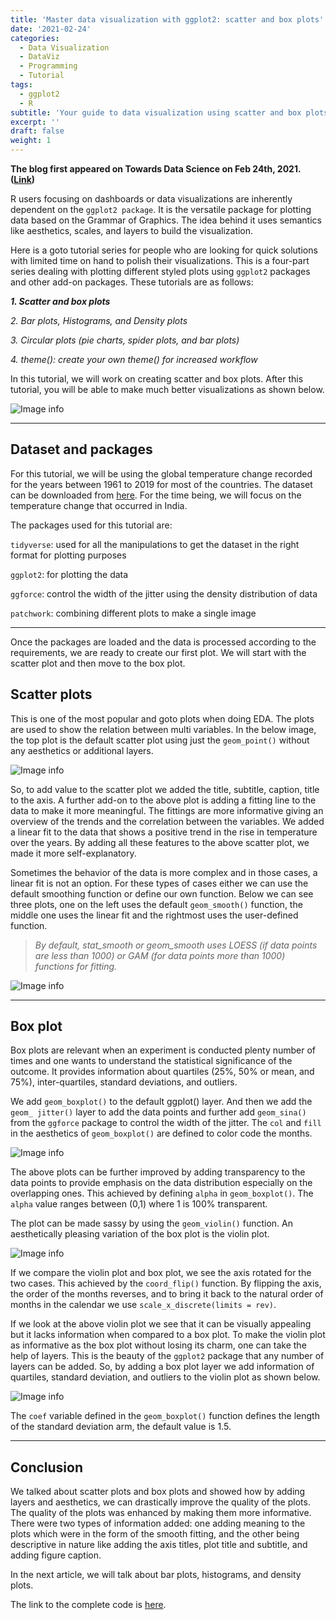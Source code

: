 ```yaml
---
title: 'Master data visualization with ggplot2: scatter and box plots'
date: '2021-02-24'
categories:
  - Data Visualization
  - DataViz
  - Programming
  - Tutorial
tags:
  - ggplot2
  - R
subtitle: 'Your guide to data visualization using scatter and box plots with ggplot2 package in R'
excerpt: ''
draft: false
weight: 1
---
```

**The blog first appeared on Towards Data Science on Feb 24th, 2021. ([Link](https://towardsdatascience.com/master-data-visualization-with-ggplot2-scatter-and-box-plots-2f0c14cf2b26?sk=d68131a2be91f5b698d9b1652f244bc6))**

R users focusing on dashboards or data visualizations are inherently dependent on the `ggplot2 package`. It is the versatile package for plotting data based on the Grammar of Graphics. The idea behind it uses semantics like aesthetics, scales, and layers to build the visualization.

Here is a goto tutorial series for people who are looking for quick solutions with limited time on hand to polish their visualizations. This is a four-part series dealing with plotting different styled plots using `ggplot2` packages and other add-on packages. These tutorials are as follows:

**_1. Scatter and box plots_**

_2. Bar plots, Histograms, and Density plots_

_3. Circular plots (pie charts, spider plots, and bar plots)_

_4. theme(): create your own theme() for increased workflow_

In this tutorial, we will work on creating scatter and box plots. After this tutorial, you will be able to make much better visualizations as shown below.

![Image info](./Snapseed.jpg)

----

## Dataset and packages

For this tutorial, we will be using the global temperature change recorded for the years between 1961 to 2019 for most of the countries. The dataset can be downloaded from [here](https://www.kaggle.com/sevgisarac/temperature-change). For the time being, we will focus on the temperature change that occurred in India.

<script src="https://gist.github.com/amalasi2418/e029517efca004953187d8a6e38b388c.js"></script>

The packages used for this tutorial are:

`tidyverse`: used for all the manipulations to get the dataset in the right format for plotting purposes

`ggplot2`: for plotting the data

`ggforce`: control the width of the jitter using the density distribution of data

`patchwork`: combining different plots to make a single image

----

Once the packages are loaded and the data is processed according to the requirements, we are ready to create our first plot. We will start with the scatter plot and then move to the box plot.

## Scatter plots

This is one of the most popular and goto plots when doing EDA. The plots are used to show the relation between multi variables. In the below image, the top plot is the default scatter plot using just the `geom_point()` without any aesthetics or additional layers.

<script src="https://gist.github.com/amalasi2418/218ad4715642c177f61530f26de083e0.js"></script>

![Image info](./plot1.jpg)

So, to add value to the scatter plot we added the title, subtitle, caption, title to the axis. A further add-on to the above plot is adding a fitting line to the data to make it more meaningful. The fittings are more informative giving an overview of the trends and the correlation between the variables. We added a linear fit to the data that shows a positive trend in the rise in temperature over the years. By adding all these features to the above scatter plot, we made it more self-explanatory.

Sometimes the behavior of the data is more complex and in those cases, a linear fit is not an option. For these types of cases either we can use the default smoothing function or define our own function.
Below we can see three plots, one on the left uses the default `geom_smooth()` function, the middle one uses the linear fit and the rightmost uses the user-defined function.

> _By default, stat_smooth or geom_smooth uses LOESS (if data points are less than 1000) or GAM (for data points more than 1000) functions for fitting._

<script src="https://gist.github.com/amalasi2418/5560c2bdf4c6a1f2c145f8f3d2267c70.js"></script>

![Image info](./plot2.jpg)

----

## Box plot

Box plots are relevant when an experiment is conducted plenty number of times and one wants to understand the statistical significance of the outcome. It provides information about quartiles (25%, 50% or mean, and 75%), inter-quartiles, standard deviations, and outliers.

We add `geom_boxplot()` to the default ggplot() layer. And then we add the `geom_ jitter()` layer to add the data points and further add `geom_sina()` from the `ggforce` package to control the width of the jitter. The `col` and `fill` in the aesthetics of `geom_boxplot()` are defined to color code the months.

<script src="https://gist.github.com/amalasi2418/219eab9437f9bf7160680dd1992346fc.js"></script>

![Image info](./plot3.jpg)

The above plots can be further improved by adding transparency to the data points to provide emphasis on the data distribution especially on the overlapping ones. This achieved by defining `alpha` in `geom_boxplot()`. The `alpha` value ranges between (0,1) where 1 is 100% transparent.

The plot can be made sassy by using the `geom_violin()` function. An aesthetically pleasing variation of the box plot is the violin plot.

<script src="https://gist.github.com/amalasi2418/5e342985a3f7e937f0df57fb6da43945.js"></script>

![Image info](./plot4.jpg)

If we compare the violin plot and box plot, we see the axis rotated for the two cases. This achieved by the `coord_flip()` function. By flipping the axis, the order of the months reverses, and to bring it back to the natural order of months in the calendar we use `scale_x_discrete(limits = rev)`.

If we look at the above violin plot we see that it can be visually appealing but it lacks information when compared to a box plot. To make the violin plot as informative as the box plot without losing its charm, one can take the help of layers. This is the beauty of the `ggplot2` package that any number of layers can be added. So, by adding a box plot layer we add information of quartiles, standard deviation, and outliers to the violin plot as shown below.

<script src="https://gist.github.com/amalasi2418/8368641ae25e012189f1a4f777c2e33f.js"></script>

![Image info](./plot5.jpg)

The `coef` variable defined in the `geom_boxplot()` function defines the length of the standard deviation arm, the default value is 1.5.

----

## Conclusion

We talked about scatter plots and box plots and showed how by adding layers and aesthetics, we can drastically improve the quality of the plots. The quality of the plots was enhanced by making them more informative. There were two types of information added: one adding meaning to the plots which were in the form of the smooth fitting, and the other being descriptive in nature like adding the axis titles, plot title and subtitle, and adding figure caption.

In the next article, we will talk about bar plots, histograms, and density plots.

The link to the complete code is [here](https://github.com/amalasi2418/Blog-post/tree/master/ggplot2%20tutorial%201).